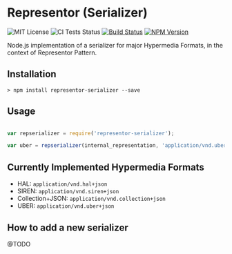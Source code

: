 # Representor (Serializer)

![MIT License](https://img.shields.io/npm/l/uberclient.svg?style=flat)
![CI Tests Status](https://circleci.com/gh/apiacademy/representor.svg?style=shield&circle-token=:circle-token)
[![Build Status](https://travis-ci.org/apiacademy/representor.svg?branch=master)](https://travis-ci.org/apiacademy/representor)
[![NPM Version](https://img.shields.io/npm/v/representor-serializer.svg)](https://www.npmjs.org/package/representor-serializer) &nbsp;

Node.js implementation of a serializer for major Hypermedia Formats, in the context of Representor Pattern.

## Installation

```console
> npm install representor-serializer --save
```

## Usage

```javascript

var repserializer = require('representor-serializer');

var uber = repserializer(internal_representation, 'application/vnd.uber+json');

```

## Currently Implemented Hypermedia Formats

- HAL: `application/vnd.hal+json`
- SIREN: `application/vnd.siren+json`
- Collection+JSON: `application/vnd.collection+json`
- UBER: `application/vnd.uber+json`

## How to add a new serializer

@TODO
